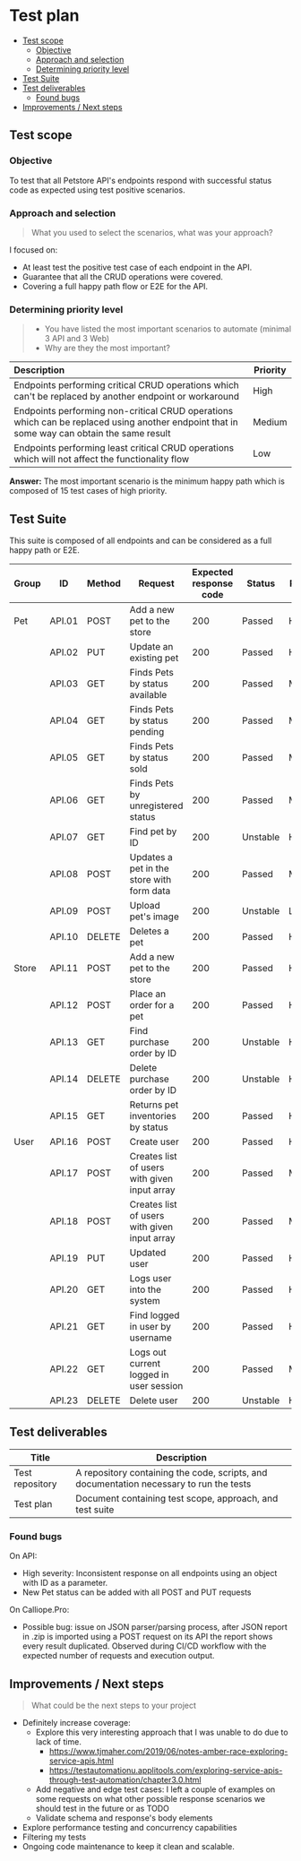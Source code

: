 # Test plan

- [Test scope](#test-scope)
  * [Objective](#objective)
  * [Approach and selection](#approach-and-selection)
  * [Determining priority level](#determining-priority-level)
- [Test Suite](#test-suite)
- [Test deliverables](#test-deliverables)
  * [Found bugs](#found-bugs)
- [Improvements / Next steps](#improvements---next-steps)
  
## Test scope

### Objective

To test that all Petstore API's endpoints respond with successful status code as expected using test positive scenarios.

### Approach and selection

> What you used to select the scenarios, what was your approach?

I focused on:
- At least test the positive test case of each endpoint in the API.
- Guarantee that all the CRUD operations were covered.
- Covering a full happy path flow or E2E for the API.

### Determining priority level

> - You have listed the most important scenarios to automate (minimal 3 API and 3 Web)
> - Why are they the most important?

| Description | Priority |
|:--|--|
| Endpoints performing critical CRUD operations which can't be replaced by another endpoint or workaround | High |
| Endpoints performing non-critical CRUD operations which can be replaced using another endpoint that in some way can obtain the same result | Medium |
| Endpoints performing least critical CRUD operations which will not affect the functionality flow | Low |

**Answer:** The most important scenario is the minimum happy path which is composed of 15 test cases of high priority. 

## Test Suite

This suite is composed of all endpoints and can be considered as a full happy path or E2E.

| Group | ID     | Method | Request                                      | Expected response code | Status   | Priority |
| ----- | ------ | ------ | -------------------------------------------- | ---------------------- | -------- | -------- |
| Pet   | API.01 | POST   | Add a new pet to the store                   | 200                    | Passed   | High     |
|       | API.02 | PUT    | Update an existing pet                       | 200                    | Passed   | High     |
|       | API.03 | GET    | Finds Pets by status available               | 200                    | Passed   | Medium   |
|       | API.04 | GET    | Finds Pets by status pending                 | 200                    | Passed   | Medium   |
|       | API.05 | GET    | Finds Pets by status sold                    | 200                    | Passed   | Medium   |
|       | API.06 | GET    | Finds Pets by unregistered status            | 200                    | Passed   | Medium   |
|       | API.07 | GET    | Find pet by ID                               | 200                    | Unstable | High     |
|       | API.08 | POST   | Updates a pet in the store with form data    | 200                    | Passed   | Medium   |
|       | API.09 | POST   | Upload pet's image                           | 200                    | Unstable | Low      |
|       | API.10 | DELETE | Deletes a pet                                | 200                    | Passed   | High     |
| Store | API.11 | POST   | Add a new pet to the store                   | 200                    | Passed   | High     |
|       | API.12 | POST   | Place an order for a pet                     | 200                    | Passed   | High     |
|       | API.13 | GET    | Find purchase order by ID                    | 200                    | Unstable | High     |
|       | API.14 | DELETE | Delete purchase order by ID                  | 200                    | Unstable | High     |
|       | API.15 | GET    | Returns pet inventories by status            | 200                    | Passed   | High     |
| User  | API.16 | POST   | Create user                                  | 200                    | Passed   | High     |
|       | API.17 | POST   | Creates list of users with given input array | 200                    | Passed   | Medium   |
|       | API.18 | POST   | Creates list of users with given input array | 200                    | Passed   | Medium   |
|       | API.19 | PUT    | Updated user                                 | 200                    | Passed   | High     |
|       | API.20 | GET    | Logs user into the system                    | 200                    | Passed   | High     |
|       | API.21 | GET    | Find logged in user by username              | 200                    | Passed   | High     |
|       | API.22 | GET    | Logs out current logged in user session      | 200                    | Passed   | Medium   |
|       | API.23 | DELETE | Delete user                                  | 200                    | Unstable | High     |

## Test deliverables

| Title | Description |
| ------ | ------- |
| Test repository | A repository containing the code, scripts, and documentation necessary to run the tests |
| Test plan | Document containing test scope, approach, and test suite |

### Found bugs

On API:
- High severity: Inconsistent response on all endpoints using an object with ID as a parameter.
- New Pet status can be added with all POST and PUT requests

On Calliope.Pro: 
- Possible bug: issue on JSON parser/parsing process, after JSON report in .zip is imported using a POST request on its API the report shows every result duplicated. Observed during CI/CD workflow with the expected number of requests and execution output.

## Improvements / Next steps

> What could be the next steps to your project

- Definitely increase coverage:
	- Explore this very interesting approach that I was unable to do due to lack of time.
		- https://www.tjmaher.com/2019/06/notes-amber-race-exploring-service-apis.html
		- https://testautomationu.applitools.com/exploring-service-apis-through-test-automation/chapter3.0.html
	- Add negative and edge test cases: I left a couple of examples on some requests on what other possible response scenarios we should test in the future or as TODO
	- Validate schema and response's body elements
- Explore performance testing and concurrency capabilities
- Filtering my tests
- Ongoing code maintenance to keep it clean and scalable.

